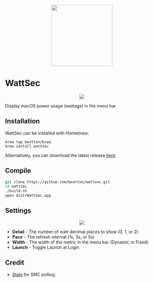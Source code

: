 <p align="center">
<img src="https://github.com/user-attachments/assets/ed040304-5689-4323-b9c0-c9355b9c4365" width="200"/>
</p>

# WattSec

<p align="center">
<img src="https://github.com/user-attachments/assets/1d444659-dbe0-48d1-9368-a79d10ccf8c5"/>
</p>

Display macOS power usage (wattage) in the menu bar

## Installation

WattSec can be installed with Homebrew:

```
brew tap beutton/brew
brew install wattsec
```

Alternatively, you can download the latest release [here](https://github.com/beutton/wattsec/releases/latest).

## Compile

```bash
git clone https://github.com/beutton/wattsec.git
cd wattsec
./build.sh
open dist/WattSec.app
```

## Settings

<p align="center">
<img src="https://github.com/user-attachments/assets/9d213036-225c-4369-9b18-1cb6b94956e1"/>
</p>

- **Detail** - The number of watt decimal places to show (0, 1, or 2)
- **Pace** - The refresh interval (1s, 3s, or 5s)
- **Width** - The width of the metric in the menu bar (Dynamic or Fixed)
- **Launch** - Toggle Launch at Login

## Credit

- [Stats](https://github.com/exelban/stats) for SMC polling
